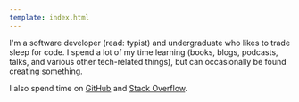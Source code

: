 ```yaml
---
template: index.html
---
```


I'm a software developer (read: typist) and undergraduate who likes to trade sleep for code. I spend a lot of my time learning (books, blogs, podcasts, talks, and various other tech-related things), but can occasionally be found creating something.

I also spend time on [GitHub] and [Stack Overflow].

  [GitHub]:https://github.com/whymarrh
  [Stack Overflow]:http://stackoverflow.com/users/1267663/whymarrh
